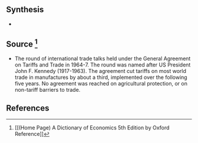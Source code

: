 ## Synthesis
- 
## Source [^1]
- The round of international trade talks held under the General Agreement on Tariffs and Trade in 1964-7. The round was named after US President John F. Kennedy (1917-1963). The agreement cut tariffs on most world trade in manufactures by about a third, implemented over the following five years. No agreement was reached on agricultural protection, or on non-tariff barriers to trade.
## References

[^1]: [[(Home Page) A Dictionary of Economics 5th Edition by Oxford Reference]]
